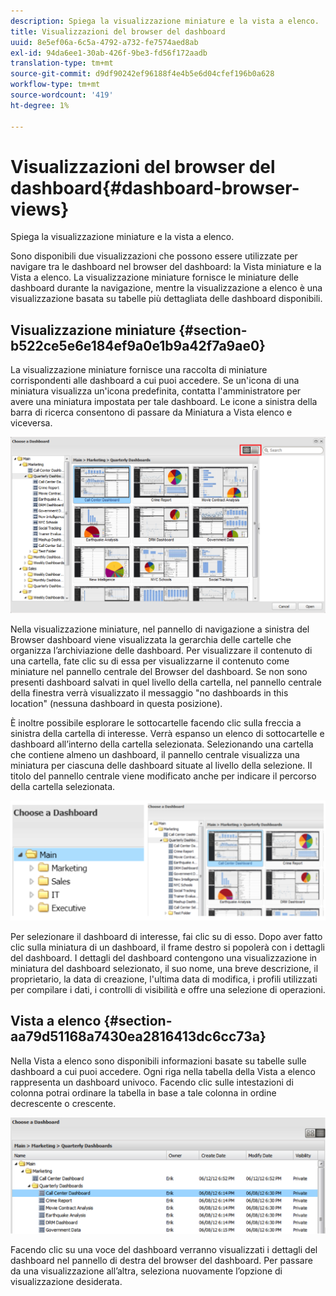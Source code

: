 ```yaml
---
description: Spiega la visualizzazione miniature e la vista a elenco.
title: Visualizzazioni del browser del dashboard
uuid: 8e5ef06a-6c5a-4792-a732-fe7574aed8ab
exl-id: 94da6ee1-30ab-426f-9be3-fd56f172aadb
translation-type: tm+mt
source-git-commit: d9df90242ef96188f4e4b5e6d04cfef196b0a628
workflow-type: tm+mt
source-wordcount: '419'
ht-degree: 1%

---
```


# Visualizzazioni del browser del dashboard{#dashboard-browser-views}

Spiega la visualizzazione miniature e la vista a elenco.

Sono disponibili due visualizzazioni che possono essere utilizzate per navigare tra le dashboard nel browser del dashboard: la Vista miniature e la Vista a elenco. La visualizzazione miniature fornisce le miniature delle dashboard durante la navigazione, mentre la visualizzazione a elenco è una visualizzazione basata su tabelle più dettagliata delle dashboard disponibili.

## Visualizzazione miniature {#section-b522ce5e6e184ef9a0e1b9a42f7a9ae0}

La visualizzazione miniature fornisce una raccolta di miniature corrispondenti alle dashboard a cui puoi accedere. Se un&#39;icona di una miniatura visualizza un&#39;icona predefinita, contatta l&#39;amministratore per avere una miniatura impostata per tale dashboard. Le icone a sinistra della barra di ricerca consentono di passare da Miniatura a Vista elenco e viceversa.

![](assets/thumbnail.png)

Nella visualizzazione miniature, nel pannello di navigazione a sinistra del Browser dashboard viene visualizzata la gerarchia delle cartelle che organizza l’archiviazione delle dashboard. Per visualizzare il contenuto di una cartella, fate clic su di essa per visualizzarne il contenuto come miniature nel pannello centrale del Browser del dashboard. Se non sono presenti dashboard salvati in quel livello della cartella, nel pannello centrale della finestra verrà visualizzato il messaggio &quot;no dashboards in this location&quot; (nessuna dashboard in questa posizione).

È inoltre possibile esplorare le sottocartelle facendo clic sulla freccia a sinistra della cartella di interesse. Verrà espanso un elenco di sottocartelle e dashboard all’interno della cartella selezionata. Selezionando una cartella che contiene almeno un dashboard, il pannello centrale visualizza una miniatura per ciascuna delle dashboard situate al livello della selezione. Il titolo del pannello centrale viene modificato anche per indicare il percorso della cartella selezionata.

![](assets/choose_a_dashboard2.png)

Per selezionare il dashboard di interesse, fai clic su di esso. Dopo aver fatto clic sulla miniatura di un dashboard, il frame destro si popolerà con i dettagli del dashboard. I dettagli del dashboard contengono una visualizzazione in miniatura del dashboard selezionato, il suo nome, una breve descrizione, il proprietario, la data di creazione, l&#39;ultima data di modifica, i profili utilizzati per compilare i dati, i controlli di visibilità e offre una selezione di operazioni.

## Vista a elenco {#section-aa79d51168a7430ea2816413dc6cc73a}

Nella Vista a elenco sono disponibili informazioni basate su tabelle sulle dashboard a cui puoi accedere. Ogni riga nella tabella della Vista a elenco rappresenta un dashboard univoco. Facendo clic sulle intestazioni di colonna potrai ordinare la tabella in base a tale colonna in ordine decrescente o crescente.

![](assets/list_view.png)

Facendo clic su una voce del dashboard verranno visualizzati i dettagli del dashboard nel pannello di destra del browser del dashboard. Per passare da una visualizzazione all’altra, seleziona nuovamente l’opzione di visualizzazione desiderata.
